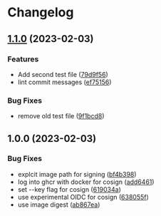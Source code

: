 # Changelog

## [1.1.0](https://github.com/ublue-os/experimental/compare/v1.0.0...v1.1.0) (2023-02-03)


### Features

* Add second test file ([79d9f56](https://github.com/ublue-os/experimental/commit/79d9f562a612e7dc6e3221a5374aee7e21b5493c))
* lint commit messages ([ef75156](https://github.com/ublue-os/experimental/commit/ef751564cb37fd33b4621242d66e2b71a18f0874))


### Bug Fixes

* remove old test file ([9f1bcd8](https://github.com/ublue-os/experimental/commit/9f1bcd8f120b9cb0d9963fc0785255af89b38366))

## 1.0.0 (2023-02-03)


### Bug Fixes

* explcit image path for signing ([bf4b398](https://github.com/ublue-os/experimental/commit/bf4b398c2002611ebfad209e2ee373745fef2ed4))
* log into ghcr with docker for cosign ([add6461](https://github.com/ublue-os/experimental/commit/add646142be9899eeba5133d02936c546816f203))
* set --key flag for cosign ([619034a](https://github.com/ublue-os/experimental/commit/619034ad9f25fba6f36c206c2b223db647d5c81f))
* use experimental OIDC for cosign ([638055f](https://github.com/ublue-os/experimental/commit/638055ff1d1745ce9fbcf71fa884aa6a84fb22f9))
* use image digest ([ab867ea](https://github.com/ublue-os/experimental/commit/ab867eab28ce61f8f4e4e4c3082ac0fe63e41431))
